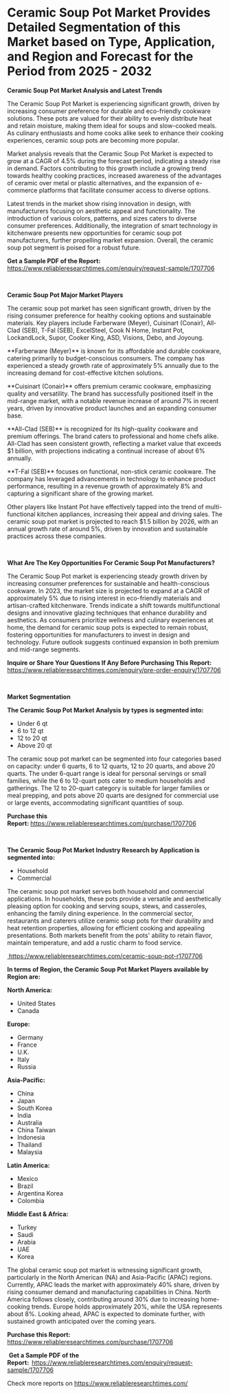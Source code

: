 <p><h1>Ceramic Soup Pot Market Provides Detailed Segmentation of this Market based on Type, Application, and Region and Forecast for the Period from 2025 - 2032</h1></p><p><strong>Ceramic Soup Pot Market Analysis and Latest Trends</strong></p>
<p><p>The Ceramic Soup Pot Market is experiencing significant growth, driven by increasing consumer preference for durable and eco-friendly cookware solutions. These pots are valued for their ability to evenly distribute heat and retain moisture, making them ideal for soups and slow-cooked meals. As culinary enthusiasts and home cooks alike seek to enhance their cooking experiences, ceramic soup pots are becoming more popular.</p><p>Market analysis reveals that the Ceramic Soup Pot Market is expected to grow at a CAGR of 4.5% during the forecast period, indicating a steady rise in demand. Factors contributing to this growth include a growing trend towards healthy cooking practices, increased awareness of the advantages of ceramic over metal or plastic alternatives, and the expansion of e-commerce platforms that facilitate consumer access to diverse options.</p><p>Latest trends in the market show rising innovation in design, with manufacturers focusing on aesthetic appeal and functionality. The introduction of various colors, patterns, and sizes caters to diverse consumer preferences. Additionally, the integration of smart technology in kitchenware presents new opportunities for ceramic soup pot manufacturers, further propelling market expansion. Overall, the ceramic soup pot segment is poised for a robust future.</p></p>
<p><strong>Get a Sample PDF of the Report:&nbsp;</strong> <a href="https://www.reliableresearchtimes.com/enquiry/request-sample/1707706?utm_campaign=3207&utm_medium=2&utm_source=Github&utm_content=ia&utm_term=05042025&utm_id=ceramic-soup-pot">https://www.reliableresearchtimes.com/enquiry/request-sample/1707706</a></p>
<p>&nbsp;</p>
<p><strong>Ceramic Soup Pot Major Market Players</strong></p>
<p><p>The ceramic soup pot market has seen significant growth, driven by the rising consumer preference for healthy cooking options and sustainable materials. Key players include Farberware (Meyer), Cuisinart (Conair), All-Clad (SEB), T-Fal (SEB), ExcelSteel, Cook N Home, Instant Pot, LockandLock, Supor, Cooker King, ASD, Visions, Debo, and Joyoung.</p><p>**Farberware (Meyer)** is known for its affordable and durable cookware, catering primarily to budget-conscious consumers. The company has experienced a steady growth rate of approximately 5% annually due to the increasing demand for cost-effective kitchen solutions.</p><p>**Cuisinart (Conair)** offers premium ceramic cookware, emphasizing quality and versatility. The brand has successfully positioned itself in the mid-range market, with a notable revenue increase of around 7% in recent years, driven by innovative product launches and an expanding consumer base.</p><p>**All-Clad (SEB)** is recognized for its high-quality cookware and premium offerings. The brand caters to professional and home chefs alike. All-Clad has seen consistent growth, reflecting a market value that exceeds $1 billion, with projections indicating a continual increase of about 6% annually.</p><p>**T-Fal (SEB)** focuses on functional, non-stick ceramic cookware. The company has leveraged advancements in technology to enhance product performance, resulting in a revenue growth of approximately 8% and capturing a significant share of the growing market.</p><p>Other players like Instant Pot have effectively tapped into the trend of multi-functional kitchen appliances, increasing their appeal and driving sales. The ceramic soup pot market is projected to reach $1.5 billion by 2026, with an annual growth rate of around 5%, driven by innovation and sustainable practices across these companies.</p></p>
<p>&nbsp;</p>
<p><strong>What Are The Key Opportunities For Ceramic Soup Pot Manufacturers?</strong></p>
<p><p>The Ceramic Soup Pot market is experiencing steady growth driven by increasing consumer preferences for sustainable and health-conscious cookware. In 2023, the market size is projected to expand at a CAGR of approximately 5% due to rising interest in eco-friendly materials and artisan-crafted kitchenware. Trends indicate a shift towards multifunctional designs and innovative glazing techniques that enhance durability and aesthetics. As consumers prioritize wellness and culinary experiences at home, the demand for ceramic soup pots is expected to remain robust, fostering opportunities for manufacturers to invest in design and technology. Future outlook suggests continued expansion in both premium and mid-range segments.</p></p>
<p><strong>Inquire or Share Your Questions If Any Before Purchasing This Report:</strong> <a href="https://www.reliableresearchtimes.com/enquiry/pre-order-enquiry/1707706?utm_campaign=3207&utm_medium=2&utm_source=Github&utm_content=ia&utm_term=05042025&utm_id=ceramic-soup-pot">https://www.reliableresearchtimes.com/enquiry/pre-order-enquiry/1707706</a></p>
<p>&nbsp;</p>
<p><strong>Market Segmentation</strong></p>
<p><strong>The Ceramic Soup Pot Market Analysis by types is segmented into:</strong></p>
<p><ul><li>Under 6 qt</li><li>6 to 12 qt</li><li>12 to 20 qt</li><li>Above 20 qt</li></ul></p>
<p><p>The ceramic soup pot market can be segmented into four categories based on capacity: under 6 quarts, 6 to 12 quarts, 12 to 20 quarts, and above 20 quarts. The under 6-quart range is ideal for personal servings or small families, while the 6 to 12-quart pots cater to medium households and gatherings. The 12 to 20-quart category is suitable for larger families or meal prepping, and pots above 20 quarts are designed for commercial use or large events, accommodating significant quantities of soup.</p></p>
<p><strong>Purchase this Report:&nbsp;</strong><a href="https://www.reliableresearchtimes.com/purchase/1707706?utm_campaign=3207&utm_medium=2&utm_source=Github&utm_content=ia&utm_term=05042025&utm_id=ceramic-soup-pot">https://www.reliableresearchtimes.com/purchase/1707706</a></p>
<p>&nbsp;</p>
<p><strong>The Ceramic Soup Pot Market Industry Research by Application is segmented into:</strong></p>
<p><ul><li>Household</li><li>Commercial</li></ul></p>
<p><p>The ceramic soup pot market serves both household and commercial applications. In households, these pots provide a versatile and aesthetically pleasing option for cooking and serving soups, stews, and casseroles, enhancing the family dining experience. In the commercial sector, restaurants and caterers utilize ceramic soup pots for their durability and heat retention properties, allowing for efficient cooking and appealing presentations. Both markets benefit from the pots' ability to retain flavor, maintain temperature, and add a rustic charm to food service.</p></p>
<p><a href="https://www.reliableresearchtimes.com/ceramic-soup-pot-r1707706?utm_campaign=3207&utm_medium=2&utm_source=Github&utm_content=ia&utm_term=05042025&utm_id=ceramic-soup-pot">&nbsp;https://www.reliableresearchtimes.com/ceramic-soup-pot-r1707706</a></p>
<p><strong>In terms of Region, the Ceramic Soup Pot Market Players available by Region are:</strong></p>
<p>
    <p> <strong> North America: </strong>
        <ul>
            <li>United States</li>
            <li>Canada</li>
        </ul>
        </p> 
    <p> <strong> Europe: </strong>
        <ul>
            <li>Germany</li>
            <li>France</li>
            <li>U.K.</li>
            <li>Italy</li>
            <li>Russia</li>
        </ul>
        </p> 
    <p> <strong> Asia-Pacific: </strong>
        <ul>
            <li>China</li>
            <li>Japan</li>
            <li>South Korea</li>
            <li>India</li>
            <li>Australia</li>
            <li>China Taiwan</li>
            <li>Indonesia</li>
            <li>Thailand</li>
            <li>Malaysia</li>
        </ul>
        </p> 
    <p> <strong> Latin America: </strong>
        <ul>
            <li>Mexico</li>
            <li>Brazil</li>
            <li>Argentina Korea</li>
            <li>Colombia</li>
        </ul>
        </p> 
    <p> <strong> Middle East & Africa: </strong>
        <ul>
            <li>Turkey</li>
            <li>Saudi</li>
            <li>Arabia</li>
            <li>UAE</li>
            <li>Korea</li>
        </ul>
    </p>
    </p>
<p><p>The global ceramic soup pot market is witnessing significant growth, particularly in the North American (NA) and Asia-Pacific (APAC) regions. Currently, APAC leads the market with approximately 40% share, driven by rising consumer demand and manufacturing capabilities in China. North America follows closely, contributing around 30% due to increasing home-cooking trends. Europe holds approximately 20%, while the USA represents about 8%. Looking ahead, APAC is expected to dominate further, with sustained growth anticipated over the coming years.</p></p>
<p><strong>Purchase this Report: </strong><a href="https://www.reliableresearchtimes.com/purchase/1707706?utm_campaign=3207&utm_medium=2&utm_source=Github&utm_content=ia&utm_term=05042025&utm_id=ceramic-soup-pot">https://www.reliableresearchtimes.com/purchase/1707706</a></p>
<p>&nbsp;<strong>Get a Sample PDF of the Report:&nbsp;&nbsp;</strong><a href="https://www.reliableresearchtimes.com/enquiry/request-sample/1707706?utm_campaign=3207&utm_medium=2&utm_source=Github&utm_content=ia&utm_term=05042025&utm_id=ceramic-soup-pot">https://www.reliableresearchtimes.com/enquiry/request-sample/1707706</a></p>
<p><strong></strong></p>
<p>Check more reports on <a href="https://www.reliableresearchtimes.com/?utm_campaign=3207&utm_medium=2&utm_source=Github&utm_content=ia&utm_term=05042025&utm_id=ceramic-soup-pot">https://www.reliableresearchtimes.com/</a></p>